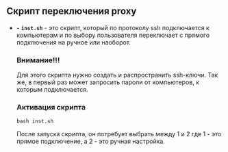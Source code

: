 ## Скрипт переключения proxy
- **-** **`inst.sh`** - это скрипт, который по протоколу ssh подключается к компьютерам и по выбору пользователя переключает c прямого подключения на ручное или наоборот.

    ### Внимание!!!
    Для этого скрипта нужно создать и распространить ssh-ключи. Так же, в первый раз может запросить пароли от компьютеров, к которым подключается.
    
    ### Активация скрипта
    ```
    bash inst.sh
    ```
    После запуска скрипта, он потребует выбрать между 1 и 2 где 1 - это прямое подключение, а 2 - это ручная настройка.
  
